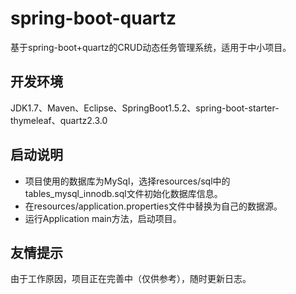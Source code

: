 # spring-boot-quartz

基于spring-boot+quartz的CRUD动态任务管理系统，适用于中小项目。


## 开发环境

JDK1.7、Maven、Eclipse、SpringBoot1.5.2、spring-boot-starter-thymeleaf、quartz2.3.0

## 启动说明
- 项目使用的数据库为MySql，选择resources/sql中的tables_mysql_innodb.sql文件初始化数据库信息。
- 在resources/application.properties文件中替换为自己的数据源。
- 运行Application main方法，启动项目。

## 友情提示
由于工作原因，项目正在完善中（仅供参考），随时更新日志。
